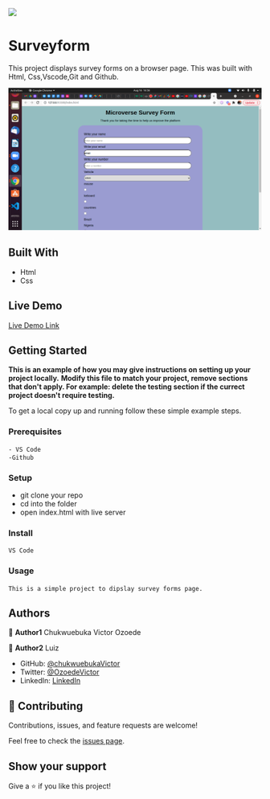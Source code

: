 ![](https://img.shields.io/badge/Microverse-blueviolet)

# Surveyform

>
This project displays survey forms on a browser page. This was built with Html, Css,Vscode,Git and Github. 

![screenshot](./img/survey-forms.png)


## Built With

- Html
- Css

## Live Demo

[Live Demo Link]()

## Getting Started

**This is an example of how you may give instructions on setting up your project locally.**
**Modify this file to match your project, remove sections that don't apply. For example: delete the testing section if the currect project doesn't require testing.**


To get a local copy up and running follow these simple example steps.

### Prerequisites
    - VS Code
    -Github

### Setup
   - git clone your repo
   - cd into the folder
   - open index.html with live server

### Install
    VS Code

### Usage
    This is a simple project to dipslay survey forms page.


## Authors

👤 **Author1**
Chukwuebuka Victor Ozoede

👤 **Author2**
Luiz

- GitHub: [@chukwuebukaVictor](https://github.com/chukwuebukaVictor)
- Twitter: [@OzoedeVictor](https://twitter.com/OzoedeVictor)
- LinkedIn: [LinkedIn](www.linkedin.com/in/chukwuebuka-ozoede-46616a219)


## 🤝 Contributing

Contributions, issues, and feature requests are welcome!

Feel free to check the [issues page](https://github.com/chukwuebukaVictor/Microverse_trial_surveyform/issues).

## Show your support

Give a ⭐️ if you like this project!